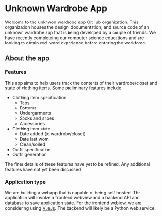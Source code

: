 # Unknown Wardrobe App

Welcome to the unknwon wardrobe app GitHub organization. This organization houses the design, documentation, and source code of an unknown wardrobe app that is being developed by a couple of friends. We have recently completeing our computer science educations and are looking to obtain real-word experience before entering the workforce. 

## About the app

### Features

This app aims to help users track the contents of their wardrobe/closet and state of clothing items. Some preliminary features include

- Clothing item specification
  - Tops
  - Bottoms
  - Undergarments
  - Socks and shoes
  - Accessories    
- Clothing item state
  - Date added (to wardrobe/closet)
  - Date last worn
  - Clean/soiled 
- Outfit specification
- Outfit generation

The finer details of these features have yet to be refined. Any additional features have not yet been discussed

### Application type

We are building a webapp that is capable of being self-hosted. The application will involve a frontend webview and a backend API and database to save application state. For the frontend webiew, we are considering using [VueJs](https://vuejs.org). The backend will likely be a Python web service.
